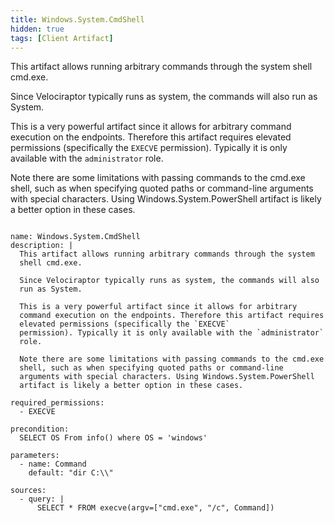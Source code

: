 ```yaml
---
title: Windows.System.CmdShell
hidden: true
tags: [Client Artifact]
---
```


This artifact allows running arbitrary commands through the system
shell cmd.exe.

Since Velociraptor typically runs as system, the commands will also
run as System.

This is a very powerful artifact since it allows for arbitrary
command execution on the endpoints. Therefore this artifact requires
elevated permissions (specifically the `EXECVE`
permission). Typically it is only available with the `administrator`
role.

Note there are some limitations with passing commands to the cmd.exe
shell, such as when specifying quoted paths or command-line
arguments with special characters. Using Windows.System.PowerShell
artifact is likely a better option in these cases.


<pre><code class="language-yaml">
name: Windows.System.CmdShell
description: |
  This artifact allows running arbitrary commands through the system
  shell cmd.exe.

  Since Velociraptor typically runs as system, the commands will also
  run as System.

  This is a very powerful artifact since it allows for arbitrary
  command execution on the endpoints. Therefore this artifact requires
  elevated permissions (specifically the `EXECVE`
  permission). Typically it is only available with the `administrator`
  role.

  Note there are some limitations with passing commands to the cmd.exe
  shell, such as when specifying quoted paths or command-line
  arguments with special characters. Using Windows.System.PowerShell
  artifact is likely a better option in these cases.

required_permissions:
  - EXECVE

precondition:
  SELECT OS From info() where OS = 'windows'

parameters:
  - name: Command
    default: "dir C:\\"

sources:
  - query: |
      SELECT * FROM execve(argv=["cmd.exe", "/c", Command])

</code></pre>

